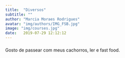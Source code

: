 ```yaml
---
title:  "Diversos"
subtitle: ""
author: "Marcia Moraes Rodrigues"
avatar: "img/authors/IMG_FSB.jpg"
image: "img/courses.jpg"
date:   2019-07-29 12:12:12
---     
```


### 
Gosto de passear com meus cachorros, ler e fast food.
